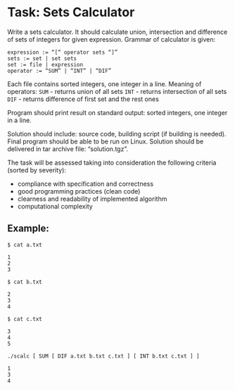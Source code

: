 # Task: Sets Calculator

Write a sets calculator. It should calculate union, intersection and difference of sets of integers for given expression. Grammar of calculator is given:
```
expression := “[“ operator sets “]”
sets := set | set sets
set := file | expression
operator := “SUM” | “INT” | “DIF”
```

Each file contains sorted integers, one integer in a line.
Meaning of operators:
`SUM` - returns union of all sets
`INT` - returns intersection of all sets
`DIF` - returns difference of first set and the rest ones

Program should print result on standard output: sorted integers, one integer in a line.

Solution should include: source code, building script (if building is needed). Final program should be able to be run on Linux. Solution should be delivered in tar archive file: “solution.tgz”.

The task will be assessed taking into consideration the following criteria (sorted by severity):
* compliance with specification and correctness
* good programming practices (clean code)
* clearness and readability of implemented algorithm
* computational complexity

## Example:

`$ cat a.txt`
```
1
2
3
```

`$ cat b.txt`
```
2
3
4
```

`$ cat c.txt`
```
3
4
5
```


`./scalc [ SUM [ DIF a.txt b.txt c.txt ] [ INT b.txt c.txt ] ]`
```
1
3
4
```
